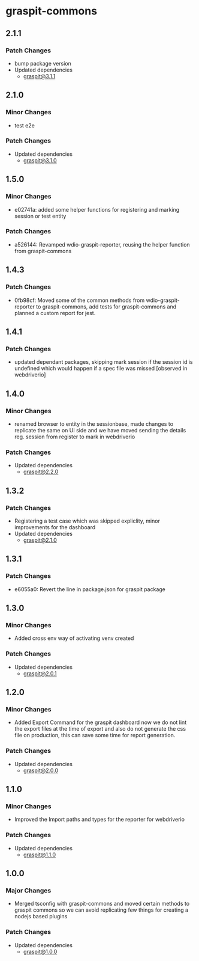 # graspit-commons

## 2.1.1

### Patch Changes

- bump package version
- Updated dependencies
  - graspit@3.1.1

## 2.1.0

### Minor Changes

- test e2e

### Patch Changes

- Updated dependencies
  - graspit@3.1.0

## 1.5.0

### Minor Changes

- e02741a: added some helper functions for registering and marking session or test entity

### Patch Changes

- a526144: Revamped wdio-graspit-reporter, reusing the helper function from graspit-commons

## 1.4.3

### Patch Changes

- 0fb98cf: Moved some of the common methods from wdio-graspit-reporter to graspit-commons, add tests for graspit-commons and planned a custom report for jest.

## 1.4.1

### Patch Changes

- updated dependant packages, skipping mark session if the session id is undefined which would happen if a spec file was missed [observed in webdriverio]

## 1.4.0

### Minor Changes

- renamed browser to entity in the sessionbase, made changes to replicate the same on UI side and we have moved sending the details reg. session from register to mark in webdriverio

### Patch Changes

- Updated dependencies
  - graspit@2.2.0

## 1.3.2

### Patch Changes

- Registering a test case which was skipped expliclity, minor improvements for the dashboard
- Updated dependencies
  - graspit@2.1.0

## 1.3.1

### Patch Changes

- e6055a0: Revert the line in package.json for graspit package

## 1.3.0

### Minor Changes

- Added cross env way of activating venv created

### Patch Changes

- Updated dependencies
  - graspit@2.0.1

## 1.2.0

### Minor Changes

- Added Export Command for the graspit dashboard now we do not lint the export files at the time of export and also do not generate the css file on production, this can save some time for report generation.

### Patch Changes

- Updated dependencies
  - graspit@2.0.0

## 1.1.0

### Minor Changes

- Improved the Import paths and types for the reporter for webdriverio

### Patch Changes

- Updated dependencies
  - graspit@1.1.0

## 1.0.0

### Major Changes

- Merged tsconfig with graspit-commons and moved certain methods to graspit commons so we can avoid replicating few things for creating a nodejs based plugins

### Patch Changes

- Updated dependencies
  - graspit@1.0.0
